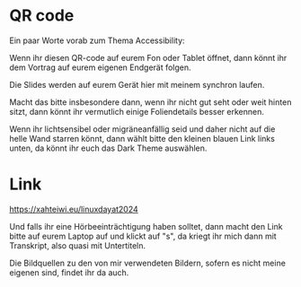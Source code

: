 <!-- .slide: data-background-image="images/qrcode.svg" data-background-size="contain" data-timing="60" -->
# QR code <!-- .element class="hidden" -->

<!-- Note -->
Ein paar Worte vorab zum Thema Accessibility:

Wenn ihr diesen QR-code auf eurem Fon oder Tablet öffnet, dann könnt ihr dem Vortrag auf eurem eigenen Endgerät folgen.

Die Slides werden auf eurem Gerät hier mit meinem synchron laufen.

Macht das bitte insbesondere dann, wenn ihr nicht gut seht oder weit hinten sitzt, dann könnt ihr vermutlich einige Foliendetails besser erkennen.

Wenn ihr lichtsensibel oder migräneanfällig seid und daher nicht auf die helle Wand starren könnt, dann wählt bitte den kleinen blauen Link links unten, da könnt ihr euch das Dark Theme auswählen.


# Link <!-- .element class="hidden" -->

<https://xahteiwi.eu/linuxdayat2024>

<!-- Note -->
Und falls ihr eine Hörbeeinträchtigung haben solltet, dann macht den Link bitte auf eurem Laptop auf und klickt auf "s", da kriegt ihr mich dann mit Transkript, also quasi mit Untertiteln.

Die Bildquellen zu den von mir verwendeten Bildern, sofern es nicht meine eigenen sind, findet ihr da auch.
